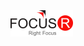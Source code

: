 <img align='center' src="https://github.com/Haneef4128/FastAPI/blob/main/logo.png" alt="FocusR Logo">
